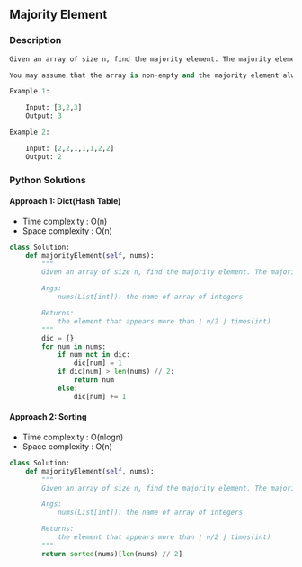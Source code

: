 ##  Majority Element

### Description

```Python
Given an array of size n, find the majority element. The majority element is the element that appears more than ⌊ n/2 ⌋ times.

You may assume that the array is non-empty and the majority element always exist in the array.

Example 1:

    Input: [3,2,3]
    Output: 3

Example 2:

    Input: [2,2,1,1,1,2,2]
    Output: 2
```

### Python Solutions

#### Approach 1: Dict(Hash Table)

* Time complexity : O(n)
* Space complexity : O(n)

```Python
class Solution:
    def majorityElement(self, nums):
        """
        Given an array of size n, find the majority element. The majority element is the element that appears more than ⌊ n/2 ⌋ times.

        Args:
            nums(List[int]): the name of array of integers

        Returns: 
            the element that appears more than ⌊ n/2 ⌋ times(int)
        """
        dic = {}
        for num in nums:
            if num not in dic:
                dic[num] = 1
            if dic[num] > len(nums) // 2:
                return num
            else:
                dic[num] += 1 
```

#### Approach 2: Sorting

* Time complexity : O(nlogn)
* Space complexity : O(n)

```Python
class Solution:
    def majorityElement(self, nums):
        """
        Given an array of size n, find the majority element. The majority element is the element that appears more than ⌊ n/2 ⌋ times.

        Args:
            nums(List[int]): the name of array of integers

        Returns: 
            the element that appears more than ⌊ n/2 ⌋ times(int)
        """
        return sorted(nums)[len(nums) // 2]
```